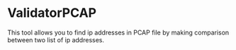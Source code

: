 # ValidatorPCAP
This tool allows you to find ip addresses in PCAP file by making comparison between two list of ip addresses.

